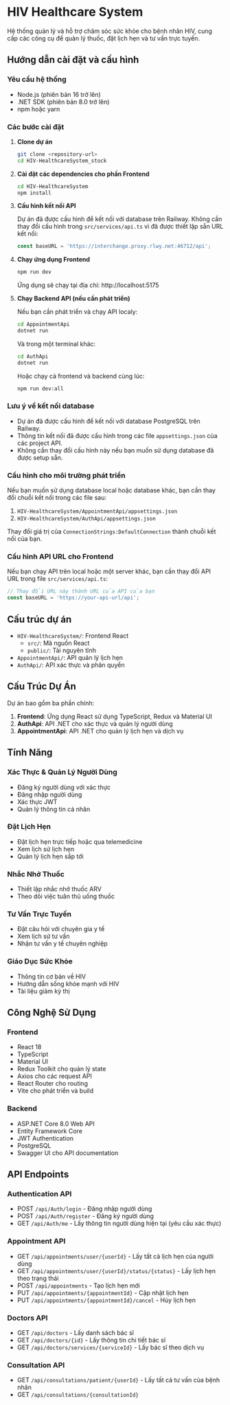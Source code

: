 # HIV Healthcare System
                                             
Hệ thống quản lý và hỗ trợ chăm sóc sức khỏe cho bệnh nhân HIV, cung cấp các công cụ để quản lý thuốc, đặt lịch hẹn và tư vấn trực tuyến.

## Hướng dẫn cài đặt và cấu hình

### Yêu cầu hệ thống
- Node.js (phiên bản 16 trở lên)
- .NET SDK (phiên bản 8.0 trở lên)
- npm hoặc yarn

### Các bước cài đặt

1. **Clone dự án**
   ```bash
   git clone <repository-url>
   cd HIV-HealthcareSystem_stock
   ```

2. **Cài đặt các dependencies cho phần Frontend**
   ```bash
   cd HIV-HealthcareSystem
   npm install
   ```

3. **Cấu hình kết nối API**
   
   Dự án đã được cấu hình để kết nối với database trên Railway. Không cần thay đổi cấu hình trong `src/services/api.ts` vì đã được thiết lập sẵn URL kết nối:
   ```javascript
   const baseURL = 'https://interchange.proxy.rlwy.net:46712/api';
   ```

4. **Chạy ứng dụng Frontend**
   ```bash
   npm run dev
   ```
   Ứng dụng sẽ chạy tại địa chỉ: http://localhost:5175

5. **Chạy Backend API (nếu cần phát triển)**
   
   Nếu bạn cần phát triển và chạy API localy:
   ```bash
   cd AppointmentApi
   dotnet run
   ```
   
   Và trong một terminal khác:
   ```bash
   cd AuthApi
   dotnet run
   ```

   Hoặc chạy cả frontend và backend cùng lúc:
   ```bash
   npm run dev:all
   ```

### Lưu ý về kết nối database

- Dự án đã được cấu hình để kết nối với database PostgreSQL trên Railway.
- Thông tin kết nối đã được cấu hình trong các file `appsettings.json` của các project API.
- Không cần thay đổi cấu hình này nếu bạn muốn sử dụng database đã được setup sẵn.

### Cấu hình cho môi trường phát triển

Nếu bạn muốn sử dụng database local hoặc database khác, bạn cần thay đổi chuỗi kết nối trong các file sau:

1. `HIV-HealthcareSystem/AppointmentApi/appsettings.json`
2. `HIV-HealthcareSystem/AuthApi/appsettings.json`

Thay đổi giá trị của `ConnectionStrings:DefaultConnection` thành chuỗi kết nối của bạn.

### Cấu hình API URL cho Frontend

Nếu bạn chạy API trên local hoặc một server khác, bạn cần thay đổi API URL trong file `src/services/api.ts`:

```javascript
// Thay đổi URL này thành URL của API của bạn
const baseURL = 'https://your-api-url/api';
```

## Cấu trúc dự án

- `HIV-HealthcareSystem/`: Frontend React
  - `src/`: Mã nguồn React
  - `public/`: Tài nguyên tĩnh
- `AppointmentApi/`: API quản lý lịch hẹn
- `AuthApi/`: API xác thực và phân quyền

## Cấu Trúc Dự Án

Dự án bao gồm ba phần chính:
1. **Frontend**: Ứng dụng React sử dụng TypeScript, Redux và Material UI
2. **AuthApi**: API .NET cho xác thực và quản lý người dùng
3. **AppointmentApi**: API .NET cho quản lý lịch hẹn và dịch vụ

## Tính Năng

### Xác Thực & Quản Lý Người Dùng
- Đăng ký người dùng với xác thực
- Đăng nhập người dùng
- Xác thực JWT
- Quản lý thông tin cá nhân

### Đặt Lịch Hẹn
- Đặt lịch hẹn trực tiếp hoặc qua telemedicine
- Xem lịch sử lịch hẹn
- Quản lý lịch hẹn sắp tới

### Nhắc Nhở Thuốc
- Thiết lập nhắc nhở thuốc ARV
- Theo dõi việc tuân thủ uống thuốc

### Tư Vấn Trực Tuyến
- Đặt câu hỏi với chuyên gia y tế
- Xem lịch sử tư vấn
- Nhận tư vấn y tế chuyên nghiệp

### Giáo Dục Sức Khỏe
- Thông tin cơ bản về HIV
- Hướng dẫn sống khỏe mạnh với HIV
- Tài liệu giảm kỳ thị

## Công Nghệ Sử Dụng

### Frontend
- React 18
- TypeScript
- Material UI
- Redux Toolkit cho quản lý state
- Axios cho các request API
- React Router cho routing
- Vite cho phát triển và build

### Backend
- ASP.NET Core 8.0 Web API
- Entity Framework Core
- JWT Authentication
- PostgreSQL
- Swagger UI cho API documentation

## API Endpoints

### Authentication API
- POST `/api/Auth/login` - Đăng nhập người dùng
- POST `/api/Auth/register` - Đăng ký người dùng
- GET `/api/Auth/me` - Lấy thông tin người dùng hiện tại (yêu cầu xác thực)

### Appointment API
- GET `/api/appointments/user/{userId}` - Lấy tất cả lịch hẹn của người dùng
- GET `/api/appointments/user/{userId}/status/{status}` - Lấy lịch hẹn theo trạng thái
- POST `/api/appointments` - Tạo lịch hẹn mới
- PUT `/api/appointments/{appointmentId}` - Cập nhật lịch hẹn
- PUT `/api/appointments/{appointmentId}/cancel` - Hủy lịch hẹn

### Doctors API
- GET `/api/doctors` - Lấy danh sách bác sĩ
- GET `/api/doctors/{id}` - Lấy thông tin chi tiết bác sĩ
- GET `/api/doctors/services/{serviceId}` - Lấy bác sĩ theo dịch vụ

### Consultation API
- GET `/api/consultations/patient/{userId}` - Lấy tất cả tư vấn của bệnh nhân
- GET `/api/consultations/{consultationId}`